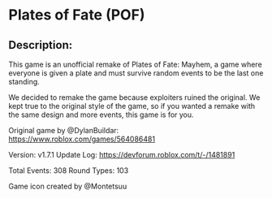 # Plates of Fate (POF)
## Description:
This game is an unofficial remake of Plates of Fate: Mayhem, a game where everyone is given a plate and must survive random events to be the last one standing.

We decided to remake the game because exploiters ruined the original. We kept true to the original style of the game, so if you wanted a remake with the same design and more events, this game is for you.

Original game by @DylanBuildar: https://www.roblox.com/games/564086481

Version: v1.7.1
Update Log: https://devforum.roblox.com/t/-/1481891

Total Events: 308
Round Types: 103

Game icon created by @Montetsuu